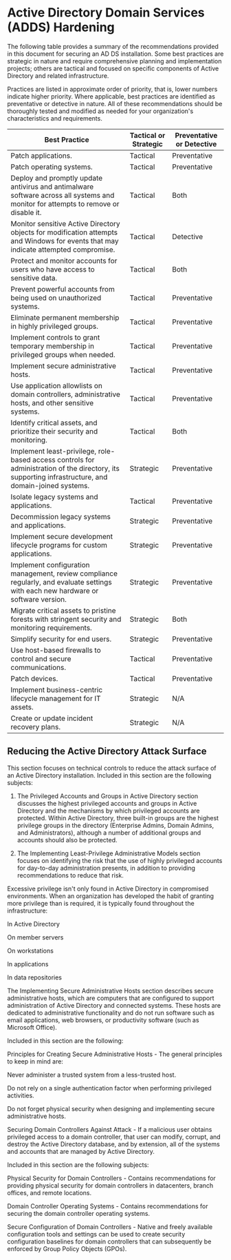 # Active Directory Domain Services (ADDS) Hardening

The following table provides a summary of the recommendations provided in this document for securing an AD DS installation. Some best practices are strategic in nature and require comprehensive planning and implementation projects; others are tactical and focused on specific components of Active Directory and related infrastructure.

Practices are listed in approximate order of priority, that is, lower numbers indicate higher priority. Where applicable, best practices are identified as preventative or detective in nature. All of these recommendations should be thoroughly tested and modified as needed for your organization's characteristics and requirements.

| **Best Practice**                                                                                     | **Tactical or Strategic** | **Preventative or Detective** |
|--------------------------------------------------------------------------------------------------------|----------------------------|-------------------------------|
| Patch applications.                                                                                    | Tactical                   | Preventative                  |
| Patch operating systems.                                                                               | Tactical                   | Preventative                  |
| Deploy and promptly update antivirus and antimalware software across all systems and monitor for attempts to remove or disable it. | Tactical                   | Both                          |
| Monitor sensitive Active Directory objects for modification attempts and Windows for events that may indicate attempted compromise. | Tactical                   | Detective                     |
| Protect and monitor accounts for users who have access to sensitive data.                              | Tactical                   | Both                          |
| Prevent powerful accounts from being used on unauthorized systems.                                     | Tactical                   | Preventative                  |
| Eliminate permanent membership in highly privileged groups.                                            | Tactical                   | Preventative                  |
| Implement controls to grant temporary membership in privileged groups when needed.                     | Tactical                   | Preventative                  |
| Implement secure administrative hosts.                                                                 | Tactical                   | Preventative                  |
| Use application allowlists on domain controllers, administrative hosts, and other sensitive systems.   | Tactical                   | Preventative                  |
| Identify critical assets, and prioritize their security and monitoring.                                | Tactical                   | Both                          |
| Implement least-privilege, role-based access controls for administration of the directory, its supporting infrastructure, and domain-joined systems. | Strategic                  | Preventative                  |
| Isolate legacy systems and applications.                                                               | Tactical                   | Preventative                  |
| Decommission legacy systems and applications.                                                          | Strategic                  | Preventative                  |
| Implement secure development lifecycle programs for custom applications.                               | Strategic                  | Preventative                  |
| Implement configuration management, review compliance regularly, and evaluate settings with each new hardware or software version. | Strategic                  | Preventative                  |
| Migrate critical assets to pristine forests with stringent security and monitoring requirements.       | Strategic                  | Both                          |
| Simplify security for end users.                                                                       | Strategic                  | Preventative                  |
| Use host-based firewalls to control and secure communications.                                         | Tactical                   | Preventative                  |
| Patch devices.                                                                                         | Tactical                   | Preventative                  |
| Implement business-centric lifecycle management for IT assets.                                         | Strategic                  | N/A                           |
| Create or update incident recovery plans.                                                              | Strategic                  | N/A                           |

## Reducing the Active Directory Attack Surface

This section focuses on technical controls to reduce the attack surface of an Active Directory installation. Included in this section are the following subjects:

1) The Privileged Accounts and Groups in Active Directory section discusses the highest privileged accounts and groups in Active Directory and the mechanisms by which privileged accounts are protected. Within Active Directory, three built-in groups are the highest privilege groups in the directory (Enterprise Admins, Domain Admins, and Administrators), although a number of additional groups and accounts should also be protected.

2) The Implementing Least-Privilege Administrative Models section focuses on identifying the risk that the use of highly privileged accounts for day-to-day administration presents, in addition to providing recommendations to reduce that risk.

Excessive privilege isn't only found in Active Directory in compromised environments. When an organization has developed the habit of granting more privilege than is required, it is typically found throughout the infrastructure:

In Active Directory

On member servers

On workstations

In applications

In data repositories

The Implementing Secure Administrative Hosts section describes secure administrative hosts, which are computers that are configured to support administration of Active Directory and connected systems. These hosts are dedicated to administrative functionality and do not run software such as email applications, web browsers, or productivity software (such as Microsoft Office).

Included in this section are the following:

Principles for Creating Secure Administrative Hosts - The general principles to keep in mind are:

Never administer a trusted system from a less-trusted host.

Do not rely on a single authentication factor when performing privileged activities.

Do not forget physical security when designing and implementing secure administrative hosts.

Securing Domain Controllers Against Attack - If a malicious user obtains privileged access to a domain controller, that user can modify, corrupt, and destroy the Active Directory database, and by extension, all of the systems and accounts that are managed by Active Directory.

Included in this section are the following subjects:

Physical Security for Domain Controllers - Contains recommendations for providing physical security for domain controllers in datacenters, branch offices, and remote locations.

Domain Controller Operating Systems - Contains recommendations for securing the domain controller operating systems.

Secure Configuration of Domain Controllers - Native and freely available configuration tools and settings can be used to create security configuration baselines for domain controllers that can subsequently be enforced by Group Policy Objects (GPOs).

